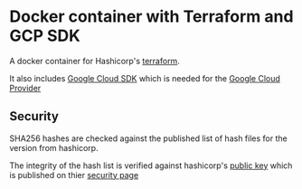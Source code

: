 # Docker container with Terraform and GCP SDK

A docker container for Hashicorp's [terraform](https://terraform.io).

It also includes [Google Cloud SDK](https://cloud.google.com/sdk/) which is needed for the [Google Cloud Provider](https://www.terraform.io/docs/providers/google/index.html)


## Security

SHA256 hashes are checked against the published list of hash files for the version from hashicorp.

The integrity of the hash list is verified against hashicorp's [public key](hashicorp.asc) which is published on thier [security page](https://www.hashicorp.com/security.html)